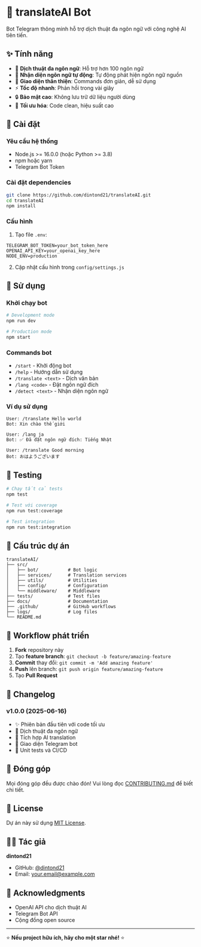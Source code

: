 # 🤖 translateAI Bot

Bot Telegram thông minh hỗ trợ dịch thuật đa ngôn ngữ với công nghệ AI tiên tiến.

## ✨ Tính năng

- 🔄 **Dịch thuật đa ngôn ngữ**: Hỗ trợ hơn 100 ngôn ngữ
- 🎯 **Nhận diện ngôn ngữ tự động**: Tự động phát hiện ngôn ngữ nguồn
- 📱 **Giao diện thân thiện**: Commands đơn giản, dễ sử dụng
- ⚡ **Tốc độ nhanh**: Phản hồi trong vài giây
- 🔒 **Bảo mật cao**: Không lưu trữ dữ liệu người dùng
- 🎨 **Tối ưu hóa**: Code clean, hiệu suất cao

## 🚀 Cài đặt

### Yêu cầu hệ thống
- Node.js >= 16.0.0 (hoặc Python >= 3.8)
- npm hoặc yarn
- Telegram Bot Token

### Cài đặt dependencies
```bash
git clone https://github.com/dintond21/translateAI.git
cd translateAI
npm install
```

### Cấu hình
1. Tạo file `.env`:
```env
TELEGRAM_BOT_TOKEN=your_bot_token_here
OPENAI_API_KEY=your_openai_key_here
NODE_ENV=production
```

2. Cập nhật cấu hình trong `config/settings.js`

## 🔧 Sử dụng

### Khởi chạy bot
```bash
# Development mode
npm run dev

# Production mode
npm start
```

### Commands bot
- `/start` - Khởi động bot
- `/help` - Hướng dẫn sử dụng
- `/translate <text>` - Dịch văn bản
- `/lang <code>` - Đặt ngôn ngữ đích
- `/detect <text>` - Nhận diện ngôn ngữ

### Ví dụ sử dụng
```
User: /translate Hello world
Bot: Xin chào thế giới

User: /lang ja
Bot: ✅ Đã đặt ngôn ngữ đích: Tiếng Nhật

User: /translate Good morning
Bot: おはようございます
```

## 🧪 Testing

```bash
# Chạy tất cả tests
npm test

# Test với coverage
npm run test:coverage

# Test integration
npm run test:integration
```

## 📁 Cấu trúc dự án

```
translateAI/
├── src/
│   ├── bot/           # Bot logic
│   ├── services/      # Translation services
│   ├── utils/         # Utilities
│   ├── config/        # Configuration
│   └── middleware/    # Middleware
├── tests/             # Test files
├── docs/              # Documentation
├── .github/           # GitHub workflows
├── logs/              # Log files
└── README.md
```

## 🔄 Workflow phát triển

1. **Fork** repository này
2. Tạo **feature branch**: `git checkout -b feature/amazing-feature`
3. **Commit** thay đổi: `git commit -m 'Add amazing feature'`
4. **Push** lên branch: `git push origin feature/amazing-feature`
5. Tạo **Pull Request**

## 📝 Changelog

### v1.0.0 (2025-06-16)
- ✨ Phiên bản đầu tiên với code tối ưu
- 🔄 Dịch thuật đa ngôn ngữ
- 🤖 Tích hợp AI translation
- 📱 Giao diện Telegram bot
- 🧪 Unit tests và CI/CD

## 🤝 Đóng góp

Mọi đóng góp đều được chào đón! Vui lòng đọc [CONTRIBUTING.md](CONTRIBUTING.md) để biết chi tiết.

## 📄 License

Dự án này sử dụng [MIT License](LICENSE).

## 👨‍💻 Tác giả

**dintond21**
- GitHub: [@dintond21](https://github.com/dintond21)
- Email: your.email@example.com

## 🙏 Acknowledgments

- OpenAI API cho dịch thuật AI
- Telegram Bot API
- Cộng đồng open source

---
⭐ **Nếu project hữu ích, hãy cho một star nhé!** ⭐
